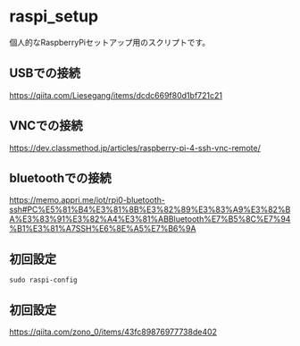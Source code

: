 # raspi_setup
個人的なRaspberryPiセットアップ用のスクリプトです。

## USBでの接続
https://qiita.com/Liesegang/items/dcdc669f80d1bf721c21

## VNCでの接続
https://dev.classmethod.jp/articles/raspberry-pi-4-ssh-vnc-remote/

## bluetoothでの接続
https://memo.appri.me/iot/rpi0-bluetooth-ssh#PC%E5%81%B4%E3%81%8B%E3%82%89%E3%83%A9%E3%82%BA%E3%83%91%E3%82%A4%E3%81%ABBluetooth%E7%B5%8C%E7%94%B1%E3%81%A7SSH%E6%8E%A5%E7%B6%9A

## 初回設定
```
sudo raspi-config
```

## 初回設定
https://qiita.com/zono_0/items/43fc89876977738de402
